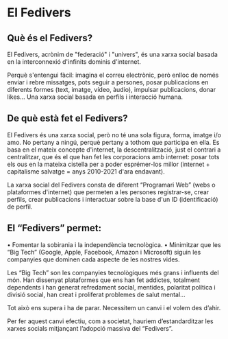 # El Fedivers

## Què és el Fedivers?

El Fedivers, acrònim de "federació" i "univers", és una xarxa social basada en la interconnexió d'infinits dominis d'internet.

Perquè s'entengui fàcil: imagina el correu electrònic, però enlloc de només enviar i rebre missatges, pots seguir a persones, posar publicacions en diferents formes (text, imatge, vídeo, àudio), impulsar publicacions, donar likes... Una xarxa social basada en perfils i interacció humana.

## De què està fet el Fedivers?

El Fedivers és una xarxa social, però no té una sola figura, forma, imatge i/o amo. No pertany a ningú, perquè pertany a tothom que participa en ella. Es basa en el mateix concepte d'internet, la descentralització, just el contrari a centralitzar, que és el que han fet les corporacions amb internet: posar tots els ous en la mateixa cistella per a poder esprémer-los millor (internet + capitalisme salvatge = anys 2010-2021 d'ara endavant).

La xarxa social del Fedivers consta de diferent “Programari Web” (webs o plataformes d'internet) que permeten a les persones registrar-se, crear perfils, crear publicacions i interactuar sobre la base d'un ID (identificació) de perfil.

## El “Fedivers” permet:

•	Fomentar la sobirania i la independència tecnològica.
•	Minimitzar que les “Big Tech” (Google, Apple, Facebook, Amazon i Microsoft) siguin les companyies que dominen cada aspecte de les nostres vides.

Les “Big Tech” son les companyies tecnològiques més grans i influents del món. Han dissenyat plataformes que ens han fet addictes, totalment dependents i han generat refredament social, mentides, polaritat política i divisió social, han creat i proliferat problemes de salut mental...

Tot això ens supera i ha de parar. Necessitem un canvi i el volem des d’ahir.

Per fer aquest canvi efectiu, com a societat, hauriem d’estandarditzar les xarxes socials mitjançant l’adopció massiva del “Fedivers”.